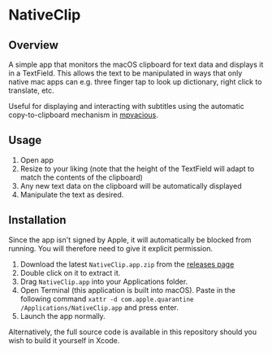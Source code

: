 # NativeClip

## Overview

A simple app that monitors the macOS clipboard for text data and displays it in a TextField. This allows the text to be manipulated in ways that only native mac apps can e.g. three finger tap to look up dictionary, right click to translate, etc.

Useful for displaying and interacting with subtitles using the automatic copy-to-clipboard mechanism in [mpvacious](https://github.com/Ajatt-Tools/mpvacious).

## Usage

1. Open app
2. Resize to your liking (note that the height of the TextField will adapt to match the contents of the clipboard)
3. Any new text data on the clipboard will be automatically displayed
4. Manipulate the text as desired.

## Installation

Since the app isn't signed by Apple, it will automatically be blocked from running. You will therefore need to give it explicit permission.

1. Download the latest `NativeClip.app.zip` from the [releases page](https://github.com/jonathanfox5/NativeClip/releases)
2. Double click on it to extract it.
3. Drag `NativeClip.app` into your Applications folder.
4. Open Terminal (this application is built into macOS). Paste in the following command `xattr -d com.apple.quarantine /Applications/NativeClip.app` and press enter.
5. Launch the app normally.

Alternatively, the full source code is available in this repository should you wish to build it yourself in Xcode.
